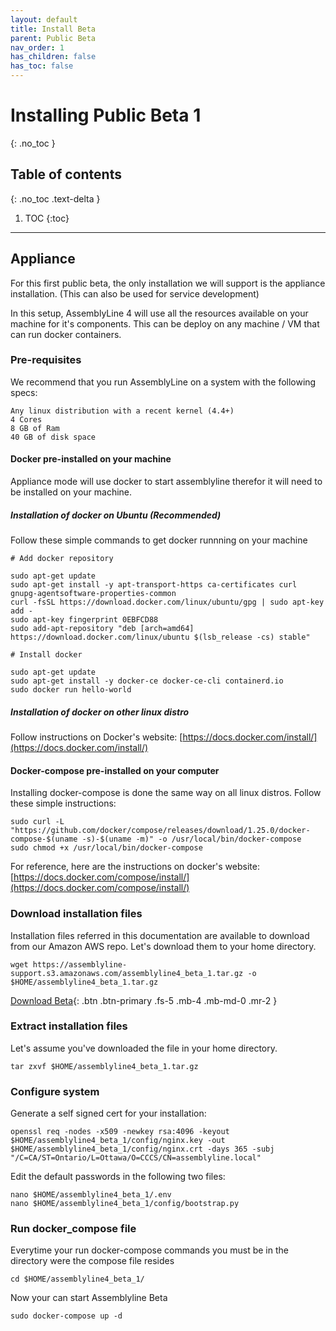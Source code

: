 ```yaml
---
layout: default
title: Install Beta
parent: Public Beta
nav_order: 1
has_children: false
has_toc: false
---
```


# Installing Public Beta 1
{: .no_toc }

## Table of contents
{: .no_toc .text-delta }

1. TOC
{:toc}

---

## Appliance

For this first public beta, the only installation we will support is the appliance installation. (This can also be used for service development)

In this setup, AssemblyLine 4 will use all the resources available on your machine for it's components. This can be deploy on any machine / VM that can run docker containers. 

### Pre-requisites

We recommend that you run AssemblyLine on a system with the following specs:

    Any linux distribution with a recent kernel (4.4+)
    4 Cores
    8 GB of Ram
    40 GB of disk space

#### Docker pre-installed on your machine
Appliance mode will use docker to start assemblyline therefor it will need to be installed on your machine.

##### Installation of docker on Ubuntu (Recommended)
Follow these simple commands to get docker runnning on your machine

    # Add docker repository

    sudo apt-get update
    sudo apt-get install -y apt-transport-https ca-certificates curl gnupg-agentsoftware-properties-common
    curl -fsSL https://download.docker.com/linux/ubuntu/gpg | sudo apt-key add -
    sudo apt-key fingerprint 0EBFCD88
    sudo add-apt-repository "deb [arch=amd64] https://download.docker.com/linux/ubuntu $(lsb_release -cs) stable"

    # Install docker

    sudo apt-get update
    sudo apt-get install -y docker-ce docker-ce-cli containerd.io
    sudo docker run hello-world

##### Installation of docker on other linux distro

Follow instructions on Docker's website: [https://docs.docker.com/install/](https://docs.docker.com/install/)

#### Docker-compose pre-installed on your computer
Installing docker-compose is done the same way on all linux distros. Follow these simple instructions:

    sudo curl -L "https://github.com/docker/compose/releases/download/1.25.0/docker-compose-$(uname -s)-$(uname -m)" -o /usr/local/bin/docker-compose
    sudo chmod +x /usr/local/bin/docker-compose

For reference, here are the instructions on docker's website: [https://docs.docker.com/compose/install/](https://docs.docker.com/compose/install/)

### Download installation files

Installation files referred in this documentation are available to download from our Amazon AWS repo. Let's download them to your home directory.

    wget https://assemblyline-support.s3.amazonaws.com/assemblyline4_beta_1.tar.gz -o $HOME/assemblyline4_beta_1.tar.gz

[Download Beta](https://assemblyline-support.s3.amazonaws.com/assemblyline4_beta_1.tar.gz){: .btn .btn-primary .fs-5 .mb-4 .mb-md-0 .mr-2 }

### Extract installation files

Let's assume you've downloaded the file in your home directory.

    tar zxvf $HOME/assemblyline4_beta_1.tar.gz

### Configure system

Generate a self signed cert for your installation:

    openssl req -nodes -x509 -newkey rsa:4096 -keyout $HOME/assemblyline4_beta_1/config/nginx.key -out $HOME/assemblyline4_beta_1/config/nginx.crt -days 365 -subj "/C=CA/ST=Ontario/L=Ottawa/O=CCCS/CN=assemblyline.local"


Edit the default passwords in the following two files:
    
    nano $HOME/assemblyline4_beta_1/.env
    nano $HOME/assemblyline4_beta_1/config/bootstrap.py


### Run docker_compose file
Everytime your run docker-compose commands you must be in the directory were the compose file resides

    cd $HOME/assemblyline4_beta_1/

Now your can start Assemblyline Beta

    sudo docker-compose up -d